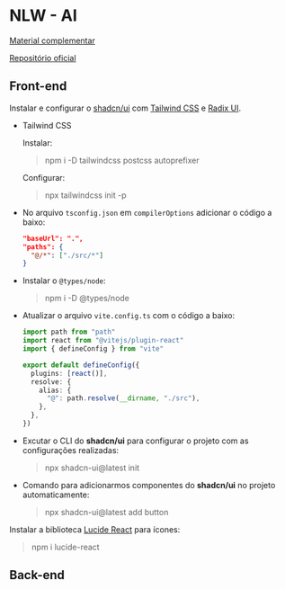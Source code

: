 # NLW - AI

[Material complementar](https://efficient-sloth-d85.notion.site/NLW-13-IA-dc54c0a8b5c04d8198cef71627852d73)

[Repositório oficial](https://github.com/rocketseat-education/nlw-ai-mastery)

## Front-end

Instalar e configurar o [shadcn/ui](https://ui.shadcn.com) com [Tailwind CSS](https://tailwindcss.com) e [Radix UI](https://www.radix-ui.com).

- Tailwind CSS

  Instalar:

  > npm i -D tailwindcss postcss autoprefixer

  Configurar:

  > npx tailwindcss init -p

- No arquivo `tsconfig.json` em `compilerOptions` adicionar o código a baixo:

  ```json
  "baseUrl": ".",
  "paths": {
    "@/*": ["./src/*"]
  }
  ```

- Instalar o `@types/node`:

  > npm i -D @types/node

- Atualizar o arquivo `vite.config.ts` com o código a baixo:

  ```typescript
  import path from "path"
  import react from "@vitejs/plugin-react"
  import { defineConfig } from "vite"
  
  export default defineConfig({
    plugins: [react()],
    resolve: {
      alias: {
        "@": path.resolve(__dirname, "./src"),
      },
    },
  })
  ```

- Excutar o CLI do **shadcn/ui** para configurar o projeto com as configurações realizadas:

  > npx shadcn-ui@latest init

- Comando para adicionarmos componentes do **shadcn/ui** no projeto automaticamente:

  > npx shadcn-ui@latest add button

Instalar a biblioteca [Lucide React](https://lucide.dev) para ícones:

> npm i lucide-react

## Back-end
